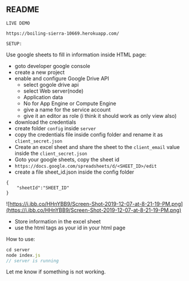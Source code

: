 ## README

`LIVE DEMO`

```
https://boiling-sierra-10669.herokuapp.com/
```

`SETUP:`

Use google sheets to fill in information inside HTML page:
- goto developer google console
- create a new project
- enable and configure Google Drive API
    - select gogole drive api 
    - select Web server(node)
    - Application data
    - No for App Engine or Compute Engine
    - give a name for the service account
    - give it an editor as role (i think it should work as only view also)
- download the credentials 
- create folder `config` inside `server`
- copy the credentials file inside config folder and rename it as `client_secret.json`
- Create an excel sheet and share the sheet to the `client_email` value inside the `client_secret.json`
- Goto your google sheets, copy the sheet id
- `https://docs.google.com/spreadsheets/d/<SHEET_ID>/edit`
- create a file sheet_id.json inside the config folder

```
{
    "sheetId":"SHEET_ID"
}
```



![https://i.ibb.co/HHnYBB9/Screen-Shot-2019-12-07-at-8-21-19-PM.png](https://i.ibb.co/HHnYBB9/Screen-Shot-2019-12-07-at-8-21-19-PM.png)

- Store information in the excel sheet
- use the html tags as your id in your html page


How to use:
```javascript
cd server
node index.js
// server is running
```

Let me know if something is not working.
